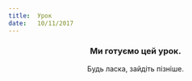 ```yaml
---
title:  Урок
date:   10/11/2017
---
```


### <center>Ми готуємо цей урок.</center>
<center>Будь ласка, зайдіть пізніше.</center>